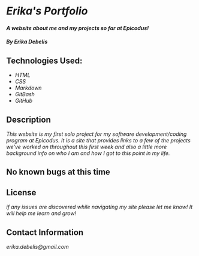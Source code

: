 # _Erika's Portfolio_

#### _A website about me and my projects so far at Epicodus!_

#### _By Erika Debelis_

## Technologies Used:

* _HTML_
* _CSS_
* _Markdown_
* _GitBash_
* _GitHub_

## Description

_This website is my first solo project for my software development/coding program at Epicodus. It is a site that provides links to a few of the projects we've worked on throughout this first week and also a little more background info on who I am and how I got to this point in my life._

## No known bugs at this time

## License

_if any issues are discovered while navigating my site please let me know! It will help me learn and grow!_

## Contact Information

_erika.debelis@gmail.com_